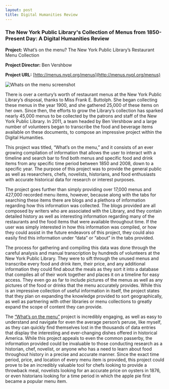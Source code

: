 ```yaml
---
layout: post
title: Digital Humanities Review
---
```


### **The New York Public Library's Collection of Menus from 1850-Present Day: A Digital Humanities Review**

**Project:** What’s on the menu? The New York Public Library’s Restaurant Menu Collection

**Project Director:** Ben Vershbow

**Project URL:** [http://menus.nypl.org/menus](http://menus.nypl.org/menus)

![Whats on the menu screenshot](https://logan-penland.github.io/logan-penland/images/menuscreenshot.png)

There is over a century’s worth of restaurant menus at the New York Public Library’s disposal, thanks to Miss Frank E. Buttolph. She began collecting these menus in the year 1900, and she gathered 25,000 of these items on her own. Since then, the efforts to grow the Library’s collection has sparked nearly 45,000 menus to be collected by the patrons and staff of the New York Public Library. In 2011, a team headed by Ben Vershbow and a large number of volunteers began to transcribe the food and beverage items available on these documents, to compose an impressive project within the Digital Humanities.
	
  
  This project was titled, “What’s on the menu,” and it consists of an ever growing compilation of information that allows the user to interact with a timeline and search bar to find both menus and specific food and drink items from any specific time period between 1850 and 2008, down to a specific year. The purpose of this project was to provide the general public as well as researchers, chefs, novelists, historians, and food enthusiasts with accurate historical data for research or interest purposes. 
	
  
  The project goes further than simply providing over 17,000 menus and 427,000 recorded menu items, however, because along with the tabs for searching these items there are blogs and a plethora of information regarding how this information was collected. The blogs provided are all composed by writers who are associated with the Library, and they contain detailed history as well as interesting information regarding many of the restaurants and the food items that were available throughout time. If the user was simply interested in how this information was compiled, or how they could assist in the future endeavors of this project, they could also easily find this information under “data” or “about” in the tabs provided. 
	
  
  The process for gathering and compiling this data was done through the careful analysis and manual transcription by hundreds of volunteers at the New York Public Library. They were to sift through the unused menus and transcribe every food and drink item, their price, and any additional information they could find about the meals as they sort it into a database that compiles all of their work together and places it on a timeline for easy access. They even go as far to include pictures of the menus as well as any pictures of the food or drinks that the menu accurately provides. While this is an impressive collection of useful information in itself, the project states that they plan on expanding the knowledge provided to sort geographically, as well as partnering with other libraries or menu collections to greatly expand the scope of content they can provide. 


The [“What’s on the menu”](http://menus.nypl.org/menus) project is incredibly engaging, as well as easy to understand and navigate for even the average person’s peruse, like myself, as they can quickly find themselves lost in the thousands of data entries that display the interesting and ever-changing dishes offered in historical America. While this project appeals to even the common passerby, the information provided could be invaluable to those conducting research as a historian, chef, novelist, or anyone who has a need to learn about food throughout history in a precise and accurate manner. Since the exact time period, price, and location of every menu item is provided, this project could prove to be an incredibly valuable tool for chefs looking to provide a throwback meal, novelists looking for an accurate price on oysters in 1876, or even historians looking for a time period in which the apple pie first became a popular menu item. 


